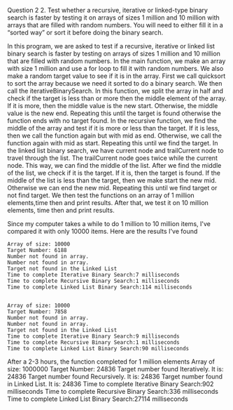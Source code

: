 Question 2
2. Test whether a recursive, iterative or linked-type binary search is faster by testing it on arrays of sizes 1 million and 10 million with arrays that are filled with random numbers. You will need to either fill it in a “sorted way” or sort it before doing the binary search. 

In this program, we are asked to test if a recursive, iterative or linked list binary search is faster by testing on arrays of sizes 1 million and 10 million that are filled with random numbers. In the main function, we make an array with size 1 million and use a for loop to fill it with random numbers. We also make a random target value to see if it is in the array. First we call quicksort to sort the array because we need it sorted to do a binary search. We then call the iterativeBinarySearch. In this function, we split the array in half and check if the target is less than or more then the middle element of the array. If it is more, then the middle value is the new start. Otherwise, the middle value is the new end. Repeating this until the target is found otherwise the function ends with no target found. In the recursive function, we find the middle of the array and test if it is more or less than the target. If it is less, then we call the function again but with mid as end. Otherwise, we call the function again with mid as start. Repeating this until we find the target. In the linked list binary search, we have current node and trailCurrent node to travel through the list. The trailCurrent node goes twice while the current node. This way, we can find the middle of the list. After we find the middle of the list, we check if it is the target. If it is, then the target is found. If the middle of the list is less than the target, then we make start the new mid. Otherwise we can end the new mid. Repeating this until we find target or not find target. We then test the functions on an array of 1 million elements,time then and print results. After that, we test it on 10 million elements, time then and print results.

Since my computer takes a while to do 1 million to 10 million items, I've compared it with only 10000 items. Here are the results I've found

```
Array of size: 10000
Target Number: 6188
Number not found in array.
Number not found in array.
Target not found in the Linked List
Time to complete Iterative Binary Search:7 milliseconds
Time to complete Recursive Binary Search:1 milliseconds
Time to complete Linked List Binary Search:114 milliseconds


Array of size: 10000
Target Number: 7858
Number not found in array.
Number not found in array.
Target not found in the Linked List
Time to complete Iterative Binary Search:9 milliseconds
Time to complete Recursive Binary Search:1 milliseconds
Time to complete Linked List Binary Search:90 milliseconds
```
After a 2-3 hours, the function completed for 1 million elements
Array of size: 1000000
Target Number: 24836
Target number found Iteratively. It is: 24836
Target number found Recursively. It is: 24836
Target number found in Linked List. It is: 24836
Time to complete Iterative Binary Search:902 milliseconds
Time to complete Recursive Binary Search:336 milliseconds
Time to complete Linked List Binary Search:27114 milliseconds
